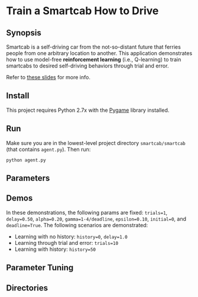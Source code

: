 # Train a Smartcab How to Drive

## Synopsis
Smartcab is a self-driving car from the not-so-distant future that ferries people from one arbitrary location to another. This application demonstrates how to use model-free **reinforcement learning** (i.e., Q-learning) to train smartcabs to desired self-driving behaviors through trial and error.

Refer to [these slides](https://docs.google.com/presentation/d/1fJPmHzDFc9SYykhgZIRH-ZovdRat6cHJOBNG4CzTA60/edit?usp=sharing) for more info.

## Install

This project requires Python 2.7x with the [Pygame](https://www.pygame.org/wiki/GettingStarted) library installed. 

## Run

Make sure you are in the lowest-level project directory `smartcab/smartcab` (that contains `agent.py`). Then run:

```python agent.py```

## Parameters


## Demos

In these demonstrations, the following params are fixed: `trials=1`, `delay=0.50`, `alpha=0.20`, `gamma=1-4/deadline`, `epsilon=0.10`, `initial=0`, and `deadline=True`. The following scenarios are demonstrated:
- Learning with no history: `history=0`, `delay=1.0`
- Learning through trial and error: `trials=10`
- Learning with history: `history=50`

## Parameter Tuning


## Directories

